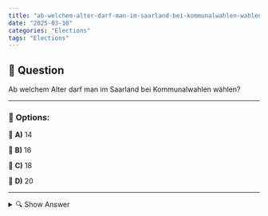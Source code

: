 ```yaml
---
title: "ab-welchem-alter-darf-man-im-saarland-bei-kommunalwahlen-wahlen"
date: "2025-03-10"
categories: "Elections"
tags: "Elections"
---
```


## 📌 **Question**

Ab welchem Alter darf man im Saarland bei Kommunalwahlen wählen?



---

### 📝 **Options:**

🔘 **A)** 14

🔘 **B)** 16

🔘 **C)** 18

🔘 **D)** 20

---

<details>
  <summary>🔍 Show Answer</summary>

  <p>
💡  <b>Correct Answer:</b>  c
  </p>
  <p>
    📖<b>Explanation:</b>
    In Deutschland variiert das Wahlalter je nach Art der Wahl und Bundesland. Bei Kommunalwahlen, die Entscheidungen auf lokaler Ebene betreffen, legen die Bundesländer fest, ab welchem Alter Bürger teilnehmen dürfen. Im Saarland wurde das Wahlalter für Kommunalwahlen möglicherweise angepasst, um jüngeren Bürgern die Mitbestimmung zu ermöglichen. Diese Regelung spiegelt den Trend wider, das politische Engagement bereits in jüngeren Jahren zu fördern.
  </p>
</details>
